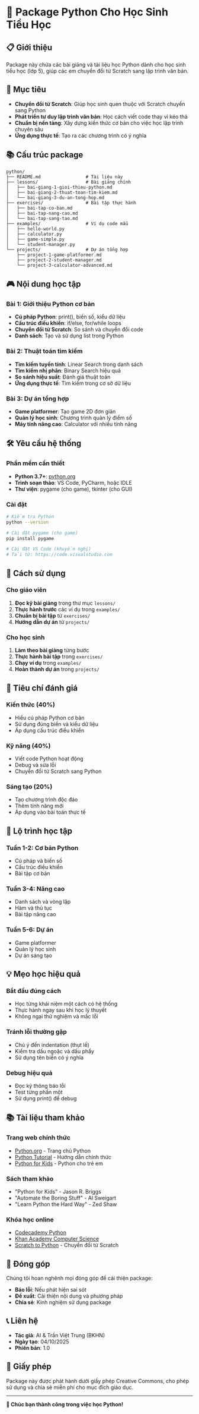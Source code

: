 # 🐍 Package Python Cho Học Sinh Tiểu Học

## 📋 Giới thiệu

Package này chứa các bài giảng và tài liệu học Python dành cho học sinh tiểu học (lớp 5), giúp các em chuyển đổi từ Scratch sang lập trình văn bản.

## 🎯 Mục tiêu

- **Chuyển đổi từ Scratch**: Giúp học sinh quen thuộc với Scratch chuyển sang Python
- **Phát triển tư duy lập trình văn bản**: Học cách viết code thay vì kéo thả
- **Chuẩn bị nền tảng**: Xây dựng kiến thức cơ bản cho việc học lập trình chuyên sâu
- **Ứng dụng thực tế**: Tạo ra các chương trình có ý nghĩa

## 📚 Cấu trúc package

```
python/
├── README.md                 # Tài liệu này
├── lessons/                  # Bài giảng chính
│   ├── bai-giang-1-gioi-thieu-python.md
│   ├── bai-giang-2-thuat-toan-tim-kiem.md
│   └── bai-giang-3-du-an-tong-hop.md
├── exercises/                # Bài tập thực hành
│   ├── bai-tap-co-ban.md
│   ├── bai-tap-nang-cao.md
│   └── bai-tap-sang-tao.md
├── examples/                 # Ví dụ code mẫu
│   ├── hello-world.py
│   ├── calculator.py
│   ├── game-simple.py
│   └── student-manager.py
└── projects/                 # Dự án tổng hợp
    ├── project-1-game-platformer.md
    ├── project-2-student-manager.md
    └── project-3-calculator-advanced.md
```

## 🎮 Nội dung học tập

### Bài 1: Giới thiệu Python cơ bản
- **Cú pháp Python**: print(), biến số, kiểu dữ liệu
- **Cấu trúc điều khiển**: if/else, for/while loops
- **Chuyển đổi từ Scratch**: So sánh và chuyển đổi code
- **Danh sách**: Tạo và sử dụng list trong Python

### Bài 2: Thuật toán tìm kiếm
- **Tìm kiếm tuyến tính**: Linear Search trong danh sách
- **Tìm kiếm nhị phân**: Binary Search hiệu quả
- **So sánh hiệu suất**: Đánh giá thuật toán
- **Ứng dụng thực tế**: Tìm kiếm trong cơ sở dữ liệu

### Bài 3: Dự án tổng hợp
- **Game platformer**: Tạo game 2D đơn giản
- **Quản lý học sinh**: Chương trình quản lý điểm số
- **Máy tính nâng cao**: Calculator với nhiều tính năng

## 🛠️ Yêu cầu hệ thống

### Phần mềm cần thiết
- **Python 3.7+**: [python.org](https://python.org)
- **Trình soạn thảo**: VS Code, PyCharm, hoặc IDLE
- **Thư viện**: pygame (cho game), tkinter (cho GUI)

### Cài đặt
```bash
# Kiểm tra Python
python --version

# Cài đặt pygame (cho game)
pip install pygame

# Cài đặt VS Code (khuyến nghị)
# Tải từ: https://code.visualstudio.com
```

## 📖 Cách sử dụng

### Cho giáo viên
1. **Đọc kỹ bài giảng** trong thư mục `lessons/`
2. **Thực hành trước** các ví dụ trong `examples/`
3. **Chuẩn bị bài tập** từ `exercises/`
4. **Hướng dẫn dự án** từ `projects/`

### Cho học sinh
1. **Làm theo bài giảng** từng bước
2. **Thực hành bài tập** trong `exercises/`
3. **Chạy ví dụ** trong `examples/`
4. **Hoàn thành dự án** trong `projects/`

## 🎯 Tiêu chí đánh giá

### Kiến thức (40%)
- Hiểu cú pháp Python cơ bản
- Sử dụng đúng biến và kiểu dữ liệu
- Áp dụng cấu trúc điều khiển

### Kỹ năng (40%)
- Viết code Python hoạt động
- Debug và sửa lỗi
- Chuyển đổi từ Scratch sang Python

### Sáng tạo (20%)
- Tạo chương trình độc đáo
- Thêm tính năng mới
- Áp dụng vào bài toán thực tế

## 🚀 Lộ trình học tập

### Tuần 1-2: Cơ bản Python
- Cú pháp và biến số
- Cấu trúc điều khiển
- Bài tập cơ bản

### Tuần 3-4: Nâng cao
- Danh sách và vòng lặp
- Hàm và thủ tục
- Bài tập nâng cao

### Tuần 5-6: Dự án
- Game platformer
- Quản lý học sinh
- Dự án sáng tạo

## 💡 Mẹo học hiệu quả

### Bắt đầu đúng cách
- Học từng khái niệm một cách có hệ thống
- Thực hành ngay sau khi học lý thuyết
- Không ngại thử nghiệm và mắc lỗi

### Tránh lỗi thường gặp
- Chú ý đến indentation (thụt lề)
- Kiểm tra dấu ngoặc và dấu phẩy
- Sử dụng tên biến có ý nghĩa

### Debug hiệu quả
- Đọc kỹ thông báo lỗi
- Test từng phần một
- Sử dụng print() để debug

## 📚 Tài liệu tham khảo

### Trang web chính thức
- [Python.org](https://python.org) - Trang chủ Python
- [Python Tutorial](https://python.org/tutorial) - Hướng dẫn chính thức
- [Python for Kids](https://python.org/about/gettingstarted/) - Python cho trẻ em

### Sách tham khảo
- "Python for Kids" - Jason R. Briggs
- "Automate the Boring Stuff" - Al Sweigart
- "Learn Python the Hard Way" - Zed Shaw

### Khóa học online
- [Codecademy Python](https://codecademy.com/learn/learn-python-3)
- [Khan Academy Computer Science](https://khanacademy.org/computing)
- [Scratch to Python](https://scratch.mit.edu) - Chuyển đổi từ Scratch

## 🤝 Đóng góp

Chúng tôi hoan nghênh mọi đóng góp để cải thiện package:
- **Báo lỗi**: Nếu phát hiện sai sót
- **Đề xuất**: Cải thiện nội dung và phương pháp
- **Chia sẻ**: Kinh nghiệm sử dụng package

## 📞 Liên hệ

- **Tác giả**: AI & Trần Việt Trung (BKHN)
- **Ngày tạo**: 04/10/2025
- **Phiên bản**: 1.0

## 📄 Giấy phép

Package này được phát hành dưới giấy phép Creative Commons, cho phép sử dụng và chia sẻ miễn phí cho mục đích giáo dục.

---

**🌟 Chúc bạn thành công trong việc học Python!**
